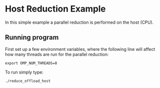 # Host Reduction Example

In this simple example a parallel reduction is performed
on the host (CPU). 

## Running program

First set up a few environment variables, where the following
line will affect how many threads are run for the parallel
reduction:

```shell
export OMP_NUM_THREADS=8
```

To run simply type:

```shell
./reduce_offload_host
```
